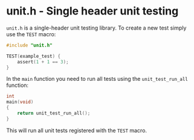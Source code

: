 # unit.h - Single header unit testing

`unit.h` is a single-header unit testing library. To create a new test simply
use the `TEST` macro:

```c
#include "unit.h"

TEST(example_test) {
    assert(1 + 1 == 3);
}
```

In the `main` function you need to run all tests using the `unit_test_run_all`
function:

```c
int
main(void)
{
    return unit_test_run_all();
}
```

This will run all unit tests registered with the `TEST` macro.
